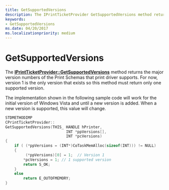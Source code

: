 ```yaml
---
title: GetSupportedVersions
description: The IPrintTicketProvider GetSupportedVersions method returns the major version numbers of the Print Schemas that print driver supports. For now, version 1 is the only version that exists so this method must return only one supported version.
keywords:
- GetSupportedVersions
ms.date: 04/20/2017
ms.localizationpriority: medium
---
```


# GetSupportedVersions


The [**IPrintTicketProvider::GetSupportedVersions**](/previous-versions/windows/hardware/drivers/ff554371(v=vs.85)) method returns the major version numbers of the Print Schemas that print driver supports. For now, version 1 is the only version that exists so this method must return only one supported version.

The implementation shown in the following sample code will work for the initial version of Windows Vista and until a new version is added. When a new version is supported, this value will change.

```cpp
STDMETHODIMP 
CPrintTicketProvider::
GetSupportedVersions(THIS_ HANDLE hPrinter,
                           INT *ppVersions[],
                           INT *pcVersions)
{
    if ( (*ppVersions = (INT*)CoTaskMemAlloc(sizeof(INT))) != NULL)
    {
         (*ppVersions)[0] = 1;  // Version 1
        *pcVersions = 1; // 1 supported version
        return S_OK;
    }
    else
        return E_OUTOFMEMORY;
}
```

 


